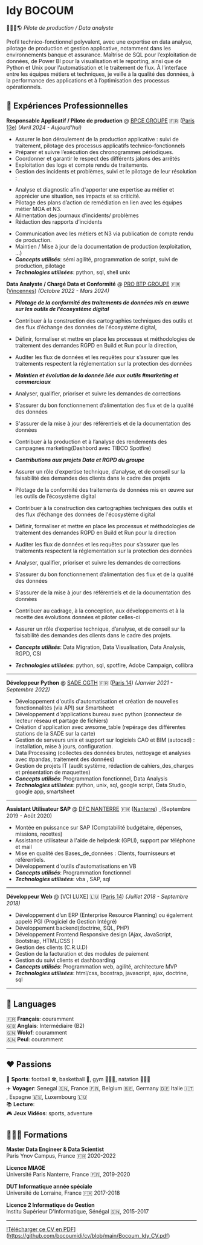 # Idy BOCOUM

🧑🏾‍💻🌎 _Pilote de production / Data analyste_ 

Profil technico-fonctionnel polyvalent, avec une expertise en data analyse, pilotage de production et gestion applicative, notamment dans les environnements banque et assurance. Maîtrise de SQL pour l’exploitation de données, de Power BI pour la visualisation et le reporting, ainsi que de Python et Unix pour l’automatisation et le traitement de flux. À l’interface entre les équipes métiers et techniques, je veille à la qualité des données, à la performance des applications et à l’optimisation des processus opérationnels.

##  💼 Expériences Professionnelles 

**Responsable Applicatif / Pilote de production** @ [BPCE GROUPE](https://groupebpce.com/) 🇫🇷 (<u>Paris 13e</u>) _(Avril 2024 - Aujourd'hui)_ 


- Assurer le bon déroulement de la production applicative : suivi de traitement, pilotage des processus applicatifs technico-fonctionnels
- Préparer et suivre l’exécution des chronogrammes périodiques.
- Coordonner et garantir le respect des différents jalons des arrêtés
- Exploitation des logs et compte rendu de traitements.
- Gestion des incidents et problèmes, suivi et le pilotage de leur résolution :
* Analyse et diagnostic afin d'apporter une expertise au métier et apprécier une situation, ses impacts et sa criticité.
* Pilotage des plans d’action de remédiation en lien avec les équipes métier MOA et N3.
* Alimentation des journaux d’incidents/ problèmes
* Rédaction des rapports d’incidents
- Communication avec les métiers et N3 via publication de compte rendu de production.
- Maintien / Mise à jour de la documentation de production (exploitation, …)
- **_Concepts utilisés_**: sémi agilité, programmation de script, suivi de production, pilotage
- **_Technologies utilisées_**: python, sql, shell unix

**Data Analyste / Chargé Data et Conformité** @ [PRO BTP GROUPE](https://groupe.probtp.com/) 🇫🇷 (<u>Vincennes</u>) _(Octobre 2022 - Mars 2024)_

- **_Pilotage de la conformité des traitements de données mis en œuvre sur les outils de l’écosystème digital_**

- Contribuer à la construction des cartographies techniques des outils et des flux d’échange des données de l'écosystème digital,
- Définir, formaliser et mettre en place les processus et méthodologies de traitement des demandes RGPD en Build et Run pour la direction,
- Auditer les flux de données et les requêtes pour s’assurer que les traitements respectent la réglementation sur la protection des données

- **_Maintien et évolution de la donnée liée aux outils #marketing et commerciaux_** 

- Analyser, qualifier, prioriser et suivre les demandes de corrections
- S’assurer du bon fonctionnement d’alimentation des flux et de la qualité des données
- S'assurer de la mise à jour des référentiels et de la documentation des données
- Contribuer à la production et à l’analyse des rendements des campagnes marketing(Dashbord avec TIBCO Spotfire)

- **_Contributions aux projets Data et RGPD du groupe_**

- Assurer un rôle d’expertise technique, d’analyse, et de conseil sur la faisabilité des demandes des clients dans le cadre des projets
- Pilotage de la conformité des traitements de données mis en œuvre sur les outils de l’écosystème digital
- Contribuer à la construction des cartographies techniques des outils et des flux d’échange des données de l'écosystème digital
- Définir, formaliser et mettre en place les processus et méthodologies de traitement des demandes RGPD en Build et Run pour la direction
- Auditer les flux de données et les requêtes pour s’assurer que les traitements respectent la réglementation sur la protection des données
- Analyser, qualifier, prioriser et suivre les demandes de corrections
- S’assurer du bon fonctionnement d’alimentation des flux et de la qualité des données
- S'assurer de la mise à jour des référentiels et de la documentation des données
- Contribuer au cadrage, à la conception, aux développements et à la recette des évolutions données et piloter celles-ci
-  Assurer un rôle d’expertise technique, d’analyse, et de conseil sur la faisabilité des demandes des clients dans le cadre des projets.
- **_Concepts utilisés_**: Data Migration, Data Visualisation, Data Analysis, RGPD, CSI
- **_Technologies utilisées_**: python, sql, spotfire, Adobe Campaign, collibra

---


**Développeur Python** @ [SADE CGTH](https://www.sade-cgth.fr/) 🇫🇷 (<u>Paris 14</u>) _(Janvier 2021 - Septembre 2022)_

- Développement d'outils d'automatisation et création de nouvelles fonctionnalités (via API) sur Smartsheet
- Développement d'applications bureau avec python (connecteur de lecteur réseau et partage de fichiers)
- Création d'application avec awsome_table (repérage des différentes stations de la SADE sur la carte)
- Gestion de serveurs unix et support sur logiciels CAO et BIM (autocad) : installation, mise à jours, configuration. 
- Data Processing (collectes des données brutes, nettoyage et analyses avec #pandas, traitement des données) 
- Gestion de projets IT (audit système, rédaction de cahiers_des_charges et présentation de maquettes)
- **_Concepts utilisés_**: Programmation fonctionnel, Data Analysis
- **_Technologies utilisées_**: python, unix, sql, google script, Data Studio, google app, smartsheet

---


**Assistant Utilisateur SAP** @ [DFC NANTERRE](https://www.parisnanterre.fr/) 🇫🇷 (<u>Nanterre</u>) _(Septembre 2019 - Août 2020)

- Montée en puissance sur SAP (Comptabilité budgétaire, dépenses, missions, recettes)
- Assistance utilisateur à l'aide de helpdesk (GPLI), support par téléphone et mail
- Mise en qualité des Bases_de_données : Clients, fournisseurs et référentiels.
- Développement d'outils d'automatisations en VB
- **_Concepts utilisés_**: Programmation fonctionnel
- **_Technologies utilisées_**: vba , SAP, sql

---
  
**Développeur Web** @ [VCI LUXE] 🇱🇺 (<u>Paris 14</u>) _(Juillet 2018 - Septembre 2018)_

- Développement d’un ERP (Enterprise Resource Planning) ou également appelé PGI (Progiciel de Gestion Intégré)
- Développement backend(doctrine, SQL, PHP)
- Développement Frontend Responsive design (Ajax, JavaScript, Bootstrap, HTML/CSS )
- Gestion des clients (C.R.U.D)
- Gestion de la facturation et des modules de paiement
- Gestion du suivi clients et dashboarding
- **_Concepts utilisés_**: Programmation web, agilité, architecture MVP
- **_Technologies utilisées_**: html/css, boostrap, javascript, ajax, doctrine, sql

---

## 💬 Languages

🇫🇷 **Français**: couramment <br/>
🇬🇧 **Anglais**: Intermédiaire (B2) <br/>
🇸🇳 **Wolof**: couramment <br/>
🇸🇳 **Peul**: couramment <br/> 

---

## ❤️ Passions

👟 **Sports**: football ⚽️, basketball 🏀, gym 🏋🏾‍♂️, natation 🏊🏾‍♂️ <br/>
✈️ **Voyager**: Senegal 🇸🇳, France 🇫🇷, Belgium 🇧🇪, Germany 🇩🇪 Italie 🇮🇹 , Espagne 🇪🇸, Luxembourg 🇱🇺 <br/>
📚 **Lecture**: <br/>
🎮 **Jeux Vidéos**: sports, adventure 

## 👨🏾‍🎓 Formations

**Master Data Engineer & Data Scientist**<br/>
Paris Ynov Campus, France 🇫🇷 2020-2022

**Licence MIAGE**<br/>
Université Paris Nanterre, France 🇫🇷, 2019-2020

**DUT Informatique année spéciale**<br/>
Université de Lorraine, France 🇫🇷 2017-2018

**Licence 2 Informatique de Gestion**<br/>
Institu Supérieur D'Informatique, Sénégal 🇸🇳, 2015-2017

---
[!Télécharger ce CV en PDF](https://img.shields.io/badge/T%C3%A9l%C3%A9charger%20le%20PDF-blue)](https://github.com/bocoumidi/cv/blob/main/Bocoum_Idy_CV.pdf) 
 






